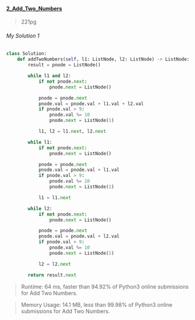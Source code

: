 #### [2_Add_Two_Numbers](https://leetcode.com/problems/add-two-numbers/)
> 221pg


###### My Solution 1
```python
class Solution:
    def addTwoNumbers(self, l1: ListNode, l2: ListNode) -> ListNode:
        result = pnode = ListNode()

        while l1 and l2:
            if not pnode.next:
                pnode.next = ListNode()

            pnode = pnode.next
            pnode.val = pnode.val + l1.val + l2.val
            if pnode.val > 9:
                pnode.val %= 10
                pnode.next = ListNode(1)

            l1, l2 = l1.next, l2.next

        while l1:
            if not pnode.next:
                pnode.next = ListNode()

            pnode = pnode.next
            pnode.val = pnode.val + l1.val
            if pnode.val > 9:
                pnode.val %= 10
                pnode.next = ListNode(1)

            l1 = l1.next

        while l2:
            if not pnode.next:
                pnode.next = ListNode()

            pnode = pnode.next
            pnode.val = pnode.val + l2.val
            if pnode.val > 9:
                pnode.val %= 10
                pnode.next = ListNode(1)

            l2 = l2.next

        return result.next
```

> Runtime: 64 ms, faster than 94.92% of Python3 online submissions for Add Two Numbers.

> Memory Usage: 14.1 MB, less than 99.98% of Python3 online submissions for Add Two Numbers.